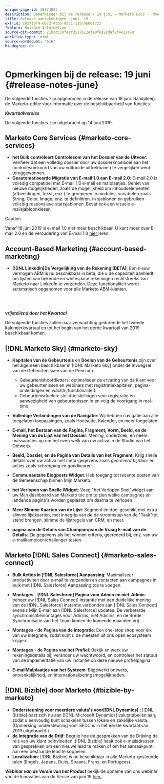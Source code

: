 ```yaml
---
unique-page-id: 18874822
description: Opmerkingen bij de release - 19 juni - Marketo Docs - Productdocumentatie
title: Release-aantekeningen -juni '19
exl-id: 292710f4-0072-4355-93c1-115c9b0ef723
feature: Release Information
source-git-commit: 21bcdc10fe1f3517612efe0f8e2adaf2f4411a70
workflow-type: tm+mt
source-wordcount: '616'
ht-degree: 0%

---
```


# Opmerkingen bij de release: 19 juni {#release-notes-june}

De volgende functies zijn opgenomen in de release van 19 juni. Raadpleeg de Marketo-editie voor informatie over de beschikbaarheid van functies.

**_Kwartaalversies_**

De volgende functies zijn uitgebracht op 14 juni 2019.

## Marketo Core Services {#marketo-core-services}

* **het Bulk controleert Controlesom van het Dossier van de Uitvoer**: Verifieer dat een volledig dossier door uw dossierknoeiboel aan het controlesomkoord van uw voltooide uittrekbanen te vergelijken werd teruggewonnen.
* **Geautomatiseerde Migratie van E-mail 1.0 aan E-mail 2.0**: E-mail 2.0 is volledig compatibel met E-mail 1.0 e-mail en malplaatjes. Geniet van nieuwe mogelijkheden, zoals de mogelijkheid om inhoudselementen (afbeeldingen, tekst, enz.) te groeperen in modules, variabelen zoals String, Color, Image, enz. te definiëren. in sjablonen en gebruiken volledig responsieve startsjablonen. Bevat ook een visuele e-mailsjabloonkiezer.

>[!CAUTION]
>
>Vanaf 18 juni 2019 is e-mail 1.0 niet meer beschikbaar. U kunt meer over E-mail 2.0 en de veroudering van E-mail 1.0 [ hier ](https://nation.marketo.com/docs/DOC-7038) leren.

## Account-Based Marketing {#account-based-marketing}

* **[!DNL LinkedIn]De Vergelijking van de Rekening (BETA)**: Een nieuw vermogen ABM is nu beschikbaar in bèta, die u de capaciteit aanbiedt om lijsten van bekende en whitespace rekeningen rechtstreeks van Marketo naar LinkedIn te verzenden. Deze functionaliteit wordt automatisch opgenomen voor alle Marketo ABM-klanten.

<br> 

**_vrijstellend door het Kwartaal_**

De volgende functies zullen naar verwachting gedurende het tweede kalenderkwartaal en tot het begin van het derde kwartaal van 2019 beschikbaar komen.

## [!DNL Marketo Sky] {#marketo-sky}

* **Kapitalen van de Gebeurtenis** en **Doelen van de Gebeurtenis** zijn over het algemeen beschikbaar in [!DNL Marketo Sky] onder de Invoegsel van de Gebeurtenissen van de Premium.

   * Gebeurtenishoofdletters: optimaliseer de ervaring van de klant voor uw gebeurtenissen en webinars met registratiekapitalen, pagina-omleidingen en wachtrijfunctionaliteit.
   * Gebeurtenisdoelen: stel doelstellingen voor registratie en aanwezigheid van gebeurtenissen in en volg de voortgang in real-time.

* **Volledige Verbindingen van de Navigatie**: Wij hebben navigatie aan alle toegelaten toepassingen, zoals Hootsuite, Kalender, en meer toegelaten.
* **E-mail, het Bestaan van de Pagina, Fragment, Vorm, Beeld, en de Mening van de Lijst van het Dossier**: Mening, onderzoek, en neem massaacties op om het even welk van uw activa in de Studio van het Ontwerp.
* **Beeld, Dossier, en de Pagina van Details van het Fragment**: Krijg snelle details over uw activa met meta-gegevens zoals _gecreeerd bij/door_ en acties zoals _schrapping_ en _goedkeuren_.
* **Communautaire Blogposts Widget**: Heb toegang tot recente posten van de Gemeenschap binnen Mijn Marketo.
* **het Verlopen van Snelle Widget**: Voeg &quot;het Verlopen Snel&quot;widget aan uw Mijn dashboard van Marketo toe om te zien welke campagnes en landende pagina&#39;s worden geplaatst om daarna te verlopen.
* **Meer Slimme Kaarten van de Lijst**: Segment en doel geschikt met extra slimme lijstkaarten, met inbegrip van de de stroomstap van de &quot;Taak&quot;tot stand brengen, slimme de lijstregels van CRM, en meer.
* **pagina van de Details van Champion/van de Vraag E-mail van de Details**: Zie gegevens als het winnen criteria, gecreeerd bij, enz. van uw e-mailkampioen/challenger testen.

## Marketo [!DNL Sales Connect] {#marketo-sales-connect}

* **Bulk Acties in [!DNL Salesforce] Aanpassing**: Maximaliseer productiviteit door e-mail te verzenden en contacten aan campagnes in bulk met [!DNL Salesforce] Aanpassing toe te voegen.
* **Montages - [!DNL Salesforce] Pagina voor Admin en niet-Admin**: beheer uw [!DNL Sales Connect] instantie met een duidelijke mening van de [!DNL Salesforce] instantie verbonden aan [!DNL Sales Connect] evenals Mijn E-mail aan [!DNL Salesforce] updates. De verbeterde synchronisatiemontages voor Admins, niet Admins, en de Brede Synchronisatie van het Team komen de komende maanden vrij.
* **Montages - de Pagina van de Integratie**: Een one-stop shop voor elk van uw integratie, zodat kunt u de meesten uit ons open ecosysteem krijgen.
* **Montages - de Pagina van het Profiel**: Bekijk en werk uw rekeningsdetails bij, verander uw wachtwoord, en controleer het statuut van de implementatie van uw instantie op deze nieuwe profielpagina.

* **E-mailMalplaatjes van het Systeem**: Bijgewerkt ontwerp, ontvankelijkheid, en internationaliseringsmogelijkheden.

## [!DNL Bizible] door Marketo {#bizible-by-marketo}

* **Ondersteuning voor meerdere valuta&#39;s voor[!DNL Dynamics]** : [!DNL Bizible] past zich nu aan [!DNL Microsoft Dynamics] valutatabellen aan, zodat u eenvoudig kunt schakelen tussen lokale en zakelijke valuta. (Opmerking: ondersteuning voor SFDC is in het eerste kwartaal van 2019 uitgebracht.)
* **de Integratie van de Drijf**: Begrijp hoe de gesprekken van de Drijving de reis van uw klant beïnvloeden. [!DNL Bizible] haalt ook e-mailadressen van gesprekken om een nieuwe lead te maken of om het aanraakpunt aan een bestaande lead te koppelen.
* **Localization**: [!DNL Bizible] is nu beschikbaar in alle Marketo-gesteunde talen (Engels, Japans, Duits, Spaans, Frans, en Portugees).

_**Webinar van de Versie van het Product**_ bekijk de opname van ons webinar van de Innovaties van de Versie van juni 19 [ hier ](https://engage.marketo.com/Marketo-June-Product-Release-2019-On-Demand.html).
